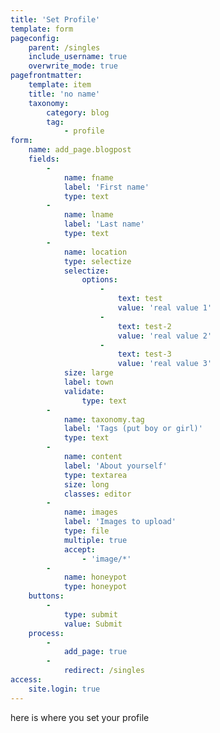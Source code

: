 ```yaml
---
title: 'Set Profile'
template: form
pageconfig:
    parent: /singles
    include_username: true
    overwrite_mode: true
pagefrontmatter:
    template: item
    title: 'no name'
    taxonomy:
        category: blog
        tag:
            - profile
form:
    name: add_page.blogpost
    fields:
        -
            name: fname
            label: 'First name'
            type: text
        -
            name: lname
            label: 'Last name'
            type: text
        -
            name: location
            type: selectize
            selectize:
                options:
                    -
                        text: test
                        value: 'real value 1'
                    -
                        text: test-2
                        value: 'real value 2'
                    -
                        text: test-3
                        value: 'real value 3'
            size: large
            label: town
            validate:
                type: text
        -
            name: taxonomy.tag
            label: 'Tags (put boy or girl)'
            type: text
        -
            name: content
            label: 'About yourself'
            type: textarea
            size: long
            classes: editor
        -
            name: images
            label: 'Images to upload'
            type: file
            multiple: true
            accept:
                - 'image/*'
        -
            name: honeypot
            type: honeypot
    buttons:
        -
            type: submit
            value: Submit
    process:
        -
            add_page: true
        -
            redirect: /singles
access:
    site.login: true
---
```


here is where you set your profile
